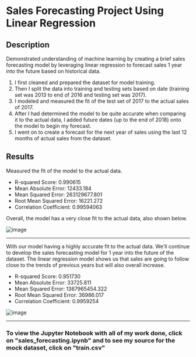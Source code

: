 # Sales Forecasting Project Using Linear Regression
<h2>Description</h2>

Demonstrated understanding of machine learning by creating a brief sales forecasting model by leveraging linear regression to forecast sales 1 year into the future based on historical data. 
1. I first cleaned and prepared the dataset for model training.
2. Then I split the data into training and testing sets based on date (training set was 2013 to end of 2016 and testing set was 2017).
3. I modeled and measured the fit of the test set of 2017 to the actual sales of 2017.
4. After I had determined the model to be quite accurate when comparing it to the actual data, I added future dates (up to the end of 2018) onto the model to begin my forecast.
5. I went on to create a forecast for the next year of sales using the last 12 months of actual sales from the dataset.

<h2>Results</h2>

Measured the fit of the model to the actual data. 
* R-squared Score: 0.990615
* Mean Absolute Error: 12433.184
* Mean Squared Error: 263129677.801
* Root Mean Squared Error: 16221.272
* Correlation Coefficient: 0.99594063

Overall, the model has a very close fit to the actual data, also shown below.

![image](https://github.com/javamesql/Sales-Forecasting_LR/assets/141413672/66ba3740-190e-46de-bf50-efc45b0607b2)

------------------------------------------------------------------------------------------------------------------------------------------------

With our model having a highly accurate fit to the actual data. We'll continue to develop the sales forecasting model for 1 year into the future of the dataset. The linear regression model shows us that sales are going to follow close to the trends of previous years but will also overall increase.

* R-squared Score: 0.951730
* Mean Absolute Error: 33725.811
* Mean Squared Error: 1367965454.322
* Root Mean Squared Error: 36986.017
* Correlation Coefficient: 0.9959254

![image](https://github.com/javamesql/Sales-Forecasting_LR/assets/141413672/00429783-7c7f-4160-a11a-a2125da1d9b0)

----------------------------------------------------------------------------------------------------------------------------------------------

<h3>To view the Jupyter Notebook with all of my work done, click on "sales_forecasting.ipynb" and to see my source for the mock dataset, click on "train.csv"</h3>
